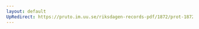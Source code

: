 ```yaml
---
layout: default
UpRedirect: https://pruto.im.uu.se/riksdagen-records-pdf/1872/prot-1872--ak--316/prot-1872--ak--316_063.pdf
---
```

